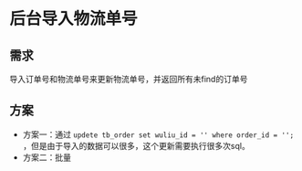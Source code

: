 # 后台导入物流单号

## 需求
导入订单号和物流单号来更新物流单号，并返回所有未find的订单号

## 方案
* 方案一：通过 `updete tb_order set wuliu_id = '' where order_id = '';` ，但是由于导入的数据可以很多，这个更新需要执行很多次sql。
* 方案二：批量